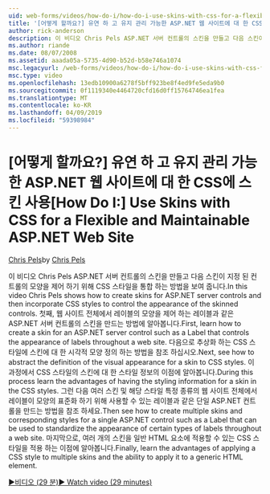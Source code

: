 ```yaml
---
uid: web-forms/videos/how-do-i/how-do-i-use-skins-with-css-for-a-flexible-and-maintainable-aspnet-web-site
title: '[어떻게 할까요?] 유연 하 고 유지 관리 가능한 ASP.NET 웹 사이트에 대 한 CSS에 스킨 사용 | Microsoft Docs'
author: rick-anderson
description: 이 비디오 Chris Pels ASP.NET 서버 컨트롤의 스킨을 만들고 다음 스킨이 contr.의 모양을 제어 하기 위해 CSS 스타일을 통합 하는 방법을 보여 줍니다.
ms.author: riande
ms.date: 08/07/2008
ms.assetid: aaada05a-5735-4d90-b52d-b58e746a1074
msc.legacyurl: /web-forms/videos/how-do-i/how-do-i-use-skins-with-css-for-a-flexible-and-maintainable-aspnet-web-site
msc.type: video
ms.openlocfilehash: 13edb10900a6278f5bff923be8f4ed9fe5eda9b0
ms.sourcegitcommit: 0f1119340e4464720cfd16d0ff15764746ea1fea
ms.translationtype: MT
ms.contentlocale: ko-KR
ms.lasthandoff: 04/09/2019
ms.locfileid: "59398984"
---
```

# <a name="how-do-i-use-skins-with-css-for-a-flexible-and-maintainable-aspnet-web-site"></a><span data-ttu-id="327d6-103">[어떻게 할까요?] 유연 하 고 유지 관리 가능한 ASP.NET 웹 사이트에 대 한 CSS에 스킨 사용</span><span class="sxs-lookup"><span data-stu-id="327d6-103">[How Do I:] Use Skins with CSS for a Flexible and Maintainable ASP.NET Web Site</span></span>

<span data-ttu-id="327d6-104">[Chris Pels](https://twitter.com/chrispels)</span><span class="sxs-lookup"><span data-stu-id="327d6-104">by [Chris Pels](https://twitter.com/chrispels)</span></span>

<span data-ttu-id="327d6-105">이 비디오 Chris Pels ASP.NET 서버 컨트롤의 스킨을 만들고 다음 스킨이 지정 된 컨트롤의 모양을 제어 하기 위해 CSS 스타일을 통합 하는 방법을 보여 줍니다.</span><span class="sxs-lookup"><span data-stu-id="327d6-105">In this video Chris Pels shows how to create skins for ASP.NET server controls and then incorporate CSS styles to control the appearance of the skinned controls.</span></span> <span data-ttu-id="327d6-106">첫째, 웹 사이트 전체에서 레이블의 모양을 제어 하는 레이블과 같은 ASP.NET 서버 컨트롤의 스킨을 만드는 방법에 알아봅니다.</span><span class="sxs-lookup"><span data-stu-id="327d6-106">First, learn how to create a skin for an ASP.NET server control such as a Label that controls the appearance of labels throughout a web site.</span></span> <span data-ttu-id="327d6-107">다음으로 추상화 하는 CSS 스타일에 스킨에 대 한 시각적 모양 정의 하는 방법을 참조 하십시오.</span><span class="sxs-lookup"><span data-stu-id="327d6-107">Next, see how to abstract the definition of the visual appearance for a skin to CSS styles.</span></span> <span data-ttu-id="327d6-108">이 과정에서 CSS 스타일의 스킨에 대 한 스타일 정보의 이점에 알아봅니다.</span><span class="sxs-lookup"><span data-stu-id="327d6-108">During this process learn the advantages of having the styling information for a skin in the CSS styles.</span></span> <span data-ttu-id="327d6-109">그런 다음 여러 스킨 및 해당 스타일 특정 종류의 웹 사이트 전체에서 레이블이 모양의 표준화 하기 위해 사용할 수 있는 레이블과 같은 단일 ASP.NET 컨트롤을 만드는 방법을 참조 하세요.</span><span class="sxs-lookup"><span data-stu-id="327d6-109">Then see how to create multiple skins and corresponding styles for a single ASP.NET control such as a Label that can be used to standardize the appearance of certain types of labels throughout a web site.</span></span> <span data-ttu-id="327d6-110">마지막으로, 여러 개의 스킨을 일반 HTML 요소에 적용할 수 있는 CSS 스타일을 적용 하는 이점에 알아봅니다.</span><span class="sxs-lookup"><span data-stu-id="327d6-110">Finally, learn the advantages of applying a CSS style to multiple skins and the ability to apply it to a generic HTML element.</span></span>

[<span data-ttu-id="327d6-111">&#9654;비디오 (29 분)</span><span class="sxs-lookup"><span data-stu-id="327d6-111">&#9654; Watch video (29 minutes)</span></span>](https://channel9.msdn.com/Blogs/ASP-NET-Site-Videos/how-do-i-use-skins-with-css-for-a-flexible-and-maintainable-aspnet-web-site)
